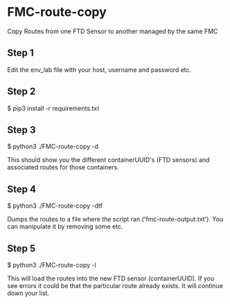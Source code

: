 # FMC-route-copy
Copy Routes from one FTD Sensor to another managed by the same FMC

## Step 1
Edit the env_lab file with your host, username and password etc.

## Step 2
$ pip3 install -r requirements.txt

## Step 3
$ python3 ./FMC-route-copy -d

This should show you the different containerUUID's (FTD sensors) and associated routes for those containers.

## Step 4
$ python3 ./FMC-route-copy -dtf

Dumps the routes to a file where the script ran ('fmc-route-output.txt'). You can manipulate it by removing some etc.

## Step 5
$ python3 ./FMC-route-copy -l <containerUUID>

This will load the routes into the new FTD sensor (containerUUID). If you see errors it could be that the particular route already exists. It will continue down your list.
